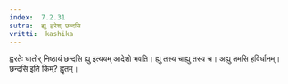 ```yaml
---
index:  7.2.31
sutra:  ह्यु ह्वरेश् छन्दसि
vritti:  kashika 
---
```


ह्वरतेः धातोर् निष्ठायं छन्दसि ह्यु इत्ययम् आदेशो भवति। ह्यु तस्य चाह्यु तस्य च। अह्यु तमसि हविर्धानम्। छन्दसि इति किम्? ह्वृतम्।

